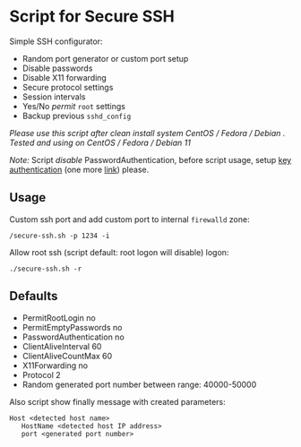 # Script for Secure SSH

Simple SSH configurator:

* Random port generator or custom port setup
* Disable passwords
* Disable X11 forwarding
* Secure protocol settings
* Session intervals
* Yes/No *permit* `root` settings
* Backup previous `sshd_config`

*Please use this script after clean install system CentOS / Fedora / Debian . Tested and using on CentOS / Fedora / Debian 11*

*Note:* Script *disable* PasswordAuthentication, before script usage, setup [key authentication](https://sys-adm.in/systadm/nix/454-connect-remote-server-with-rsa-key.html) (one more [link](https://www.ibm.com/docs/en/sia?topic=kbaula-enabling-rsa-key-based-authentication-unix-linux-operating-systems-2)) please.

## Usage

Custom ssh port and add custom port to internal `firewalld` zone:

```
/secure-ssh.sh -p 1234 -i
```

Allow root ssh (script default: root logon will disable) logon:

```
./secure-ssh.sh -r
```

## Defaults

* PermitRootLogin no
* PermitEmptyPasswords no
* PasswordAuthentication no
* ClientAliveInterval 60
* ClientAliveCountMax 60
* X11Forwarding no
* Protocol 2
* Random generated port number between range: 40000-50000

Also script show finally message with created parameters:

```
Host <detected host name>
   HostName <detected host IP address>
   port <generated port number>
```
